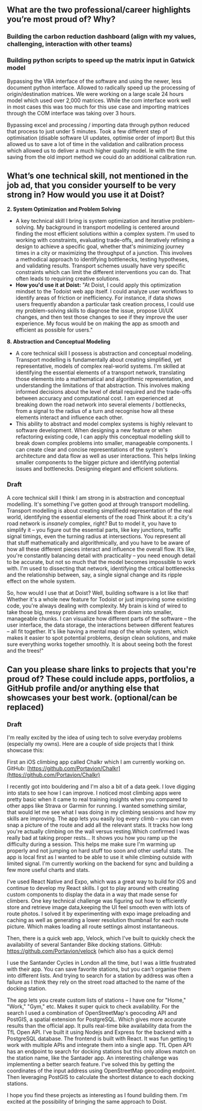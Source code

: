 ## **What are the two professional/career highlights you’re most proud of? Why?**
### Building the carbon reduction dashboard (align with my values, challenging, interaction with other teams)

### Building python scripts to speed up the matrix input in Gatwick model
Bypassing the VBA interface of the software and using the newer, less document python interface. Allowed to radically speed up the processing of origin/destination matrices. We were working on a large scale 24 hours model which used over 2,000 matrices. While the com interface work well in most cases this was too much for this use case and importing matrices through the COM interface was taking over 3 hours. 

Bypassing excel and processing / importing data through python reduced that process to just under 5 minutes. Took a few different step of optimisation (disable software UI updates, optimise order of import) But this allowed us to save a lot of time in the validation and calibration process which allowed us to deliver a much higher quality model. Ie with the time saving from the old import method we couid do an additional calibration run.

## **What’s one technical skill, not mentioned in the job ad, that you consider yourself to be very strong in? How would you use it at Doist?**

**2. System Optimization and Problem Solving**

- A key technical skill I bring is system optimization and iterative problem-solving. My background in transport modelling is centered around finding the most efficient solutions within a complex system. I'm used to working with constraints, evaluating trade-offs, and iteratively refining a design to achieve a specific goal, whether that's minimizing journey times in a city or maximizing the throughput of a junction. This involves a methodical approach to identifying bottlenecks, testing hypotheses, and validating results. Transport schemes usually have very specific constraints which can limit the different interventions you can do. That often leads to requiring creative solutions. 
- **How you'd use it at Doist:** "At Doist, I could apply this optimization mindset to the Todoist web app itself. I could analyze user workflows to identify areas of friction or inefficiency. For instance, if data shows users frequently abandon a particular task creation process, I could use my problem-solving skills to diagnose the issue, propose UI/UX changes, and then test those changes to see if they improve the user experience. My focus would be on making the app as smooth and efficient as possible for users."

**8. Abstraction and Conceptual Modeling**
- A core technical skill I possess is abstraction and conceptual modeling. Transport modelling is fundamentally about creating simplified, yet representative, models of complex real-world systems. I'm skilled at identifying the essential elements of a transport network, translating those elements into a mathematical and algorithmic representation, and understanding the limitations of that abstraction. This involves making informed decisions about the level of detail required and the trade-offs between accuracy and computational cost. I am experienced at breaking down the road network into several elements / bottlenecks, from a signal to the radius of a turn and recognise how all these elements interact and influence each other. 
- This ability to abstract and model complex systems is highly relevant to software development. When designing a new feature or when refactoring existing code, I can apply this conceptual modelling skill to break down complex problems into smaller, manageable components. I can create clear and concise representations of the system's architecture and data flow as well as user interactions. This helps linking smaller components to the bigger picture and identifying potential issues and bottlenecks. Designing elegant and efficient solutions.

### Draft
A core technical skill I think I am strong in is abstraction and conceptual modelling. It's something I've gotten good at through transport modelling. Transport modelling is about creating simplifiedd representation of the real world, identifying the essential elements of the road 
Think about it: a city's road network is _insanely_ complex, right? But to model it, you have to simplify it – you figure out the essential parts, like key junctions, traffic signal timings, even the turning radius at intersections. You represent all that stuff mathematically and algorithmically, and you have to be aware of how all these different pieces interact and influence the overall flow. It’s like, you're constantly balancing detail with practicality – you need enough detail to be accurate, but not so much that the model becomes impossible to work with. I'm used to dissecting that network, identifying the critical bottlenecks and the relationship between, say, a single signal change and its ripple effect on the whole system.

So, how would I use that at Doist? Well, building software is a lot like that! Whether it's a whole new feature for Todoist or just improving some existing code, you're always dealing with complexity. My brain is kind of wired to take those big, messy problems and break them down into smaller, manageable chunks. I can visualize how different parts of the software – the user interface, the data storage, the interactions between different features – all fit together. It's like having a mental map of the whole system, which makes it easier to spot potential problems, design clean solutions, and make sure everything works together smoothly. It is about seeing both the forest and the trees!"
## **Can you please share links to projects that you're proud of? These could include apps, portfolios, a GitHub profile and/or anything else that showcases your best work. (optional/can be replaced)**

### Draft
I'm really excited by the idea of using tech to solve everyday problems (especially my owns). Here are a couple of side projects that I think showcase this: 

First an iOS climbing app called Chalkr which I am currently working on. 
GitHub: [https://github.com/Portavion/Chalkr](https://github.com/Portavion/Chalkr)

I recently got into bouldering and I'm also a bit of a data geek. I love digging into stats to see how I can improve. I noticed most climbing apps were pretty basic when it came to real training insights when you compared to other apps like Strava or Garmin for running. I wanted something similar, that would let me see what I was doing in my climbing sessions and how my skills are improving. The app lets you easily log every climb – you can even snap a picture of the route and add all the relevant stats.  It tracks how long you're actually climbing on the wall versus resting.Which confirmed I was really bad at taking proper rests... It shows you how you ramp up the difficulty during a session. This helps me make sure I'm warming up properly and not jumping on hard stuff too soon and other useful stats. The app is local first as I wanted to be able to use it while climbing outside with limited signal. I'm currently working on the backend for sync and building a few more useful charts and stats.

I've used React Native and Expo, which was a great way to build for iOS  and continue to develop my React skills. I got to play around with creating custom components to display the data in a way that made sense for climbers. One key technical challenge was figuring out how to efficiently store and retrieve image data,keeping the UI feel smooth even with lots of route photos. I solved it by experimenting with expo image preloading and caching as well as generating a lower resolution thumbnail for each route picture. Which makes loading all route settings almost instantaneous.

Then, there is a quick web app, Velock, which I've built to quickly check the availability of several Santander Bike docking stations.
GitHub: https://github.com/Portavion/velock (which also has a quick demo)

I use the Santander Cycles in London all the time, but I was a little frustrated with their app. You can save favorite stations, but you can't organise them into different lists. And trying to search for a station by address was often a failure as I think they rely on the street road attached to the name of the docking station.

The app lets you create custom lists of stations – I have one for "Home," "Work," "Gym," etc. Makes it super quick to check availability. For the search I used a combination of OpenStreetMap's geocoding API and PostGIS, a spatial extension for PostgreSQL. Which gives more accurate results than the official app. It pulls real-time bike availability data from the TfL Open API. I've built it using Nodejs and Express for the backend with a PostgreSQL database. The frontend is built with React. It was fun getting to work with multiple APIs and integrate them into a single app. TfL Open API has an endpoint to search for docking stations but this only allows match on the station name, like the Santader app. An interesting challenge was implementing a better search feature. I've solved this by getting the coordinates of the input address using OpenStreetMap geocoding endpoint. Then leveraging PostGIS to calculate the shortest distance to each docking stations.

I hope you find these projects as interesting as I found building them. I'm excited at the possibility of bringing the same approach to Doist.
